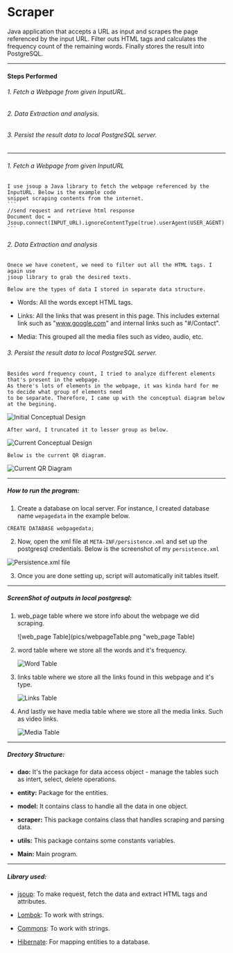# Scraper
Java application that accepts a URL as input and scrapes the page referenced by the input URL. Filter outs HTML tags and calculates the frequency count of the remaining words. Finally stores the result into PostgreSQL.

---


#### Steps Performed

###### 1. Fetch a Webpage from given InputURL.
###### 2. Data Extraction and analysis.
###### 3. Persist the result data to local PostgreSQL server.

-----------------

###### 1. Fetch a Webpage from given InputURL

    I use jsoup a Java library to fetch the webpage referenced by the InputURL. Below is the example code 
    snippet scraping contents from the internet.
    ```
    //send request and retrieve html response
    Document doc = Jsoup.connect(INPUT_URL).ignoreContentType(true).userAgent(USER_AGENT).get();
    ```


###### 2. Data Extraction and analysis

    Onece we have conetent, we need to filter out all the HTML tags. I again use
    jsoup library to grab the desired texts.
    
    Below are the types of data I stored in separate data structure.
    
    
  -   Words: All the words except HTML tags.
      
  -   Links: All the links that was present in this page. This includes external link such as "www.google.com" 
            and internal links such as "#/Contact".
            
  -   Media: This grouped all the media files such as video, audio, etc.




###### 3. Persist the result data to local PostgreSQL server.

    Besides word frequency count, I tried to analyze different elements that's present in the webpage.
    As there's lots of elements in the webpage, it was kinda hard for me to decide what group of elements need 
    to be separate. Therefore, I came up with the conceptual diagram below at the begining. 
    
   ![Initial Conceptual Design](pics/initialConceptual.png "Initial Conceptual Design")
    
    
    After ward, I truncated it to lesser group as below.

   ![Current Conceptual Design](pics/laterConceptual.png "Current Conceptual design")
    
    Below is the current QR diagram.

   ![Current QR Diagram](pics/CurrentQRDiagram.png "Current QR Diagram")


-----------------

##### How to run the program:

1. Create a database on local server. For instance, I created database name `wepagedata` 
in the example below.

```postgresql
CREATE DATABASE webpagedata;
```

2. Now, open the xml file at `META-INF/persistence.xml` and set up the postgresql 
credentials. Below is the screenshot of my `persistence.xml`

![Persistence.xml file](pics/persistence.png "Persistence.xml file")

3. Once you are done setting up, script will automatically init tables itself.



-----------------

##### ScreenShot of outputs in local postgresql:

1. web_page table where we store info about the webpage we did scraping.

    ![web_page Table](pics/webpageTable.png "web_page Table)

2. word table where we store all the words and it's frequency.

    ![Word Table](pics/wordTable.png "Word Table")

3. links table where we store all the links found in this webpage and it's type.

    ![Links Table](pics/LinksTable.png "Links Table")

4. And lastly we have media table where we store all the media links. Such as video links.

    ![Media Table](pics/MediaTable.png "Media Table")
    
    
-----------------
    
##### Drectory Structure:

- __dao:__ It's the package for data access object - manage the tables such as intert, select, delete operations.

- __entity:__  Package for the entities.

- __model:__ It contains class to handle all the data in one object.

- __scraper:__ This package contains class that handles scraping and parsing data.

- __utils:__ This package contains some constants variables.

- __Main:__ Main program.


-----------------

##### Library used:

- [jsoup](https://jsoup.org/): To make request, fetch the data and extract HTML tags and attributes.

- [Lombok](https://projectlombok.org/): To work with strings.

- [Commons](https://commons.apache.org/): To work with strings.

- [Hibernate](http://hibernate.org/): For mapping entities to a database.




